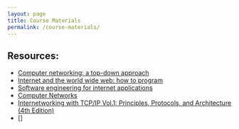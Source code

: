 ```yaml
---
layout: page
title: Course Materials
permalink: /course-materials/
---
```


## Resources:
* [ Computer networking: a top-down approach ](https://eclass.teicrete.gr/modules/document/file.php/TP326/%CE%98%CE%B5%CF%89%CF%81%CE%AF%CE%B1%20(Lectures)/Computer_Networking_A_Top-Down_Approach.pdf)
* [ Internet and the world wide web: how to program ](http://s2.bitdownload.ir/Ebook/Computer%20Science/Programming%20Languages/HTML,%20CSS,%20Javascript,%20Ajax/Deitel%20-%20Internet%20&%20World%20Wide%20Web%20-%20How%20to%20Program%202e%20(2001).pdf)
* [ Software engineering for internet applications ](http://www.kiarash.net/Teaching/22-24-118/Resources/Software%20Engineering%20for%20Internet%20Applications.pdf)
* [ Computer Networks ](https://theswissbay.ch/pdf/Gentoomen%20Library/Networking/Prentice%20Hall%20-%20Computer%20Networks%20Tanenbaum%204ed.pdf)
* [ Internetworking with TCP/IP Vol.1: Principles, Protocols, and Architecture (4th Edition)](https://doc.lagout.org/network/Internetworking%20with%20TCP_IP%20%20Vol%20I.pdf)
* []

